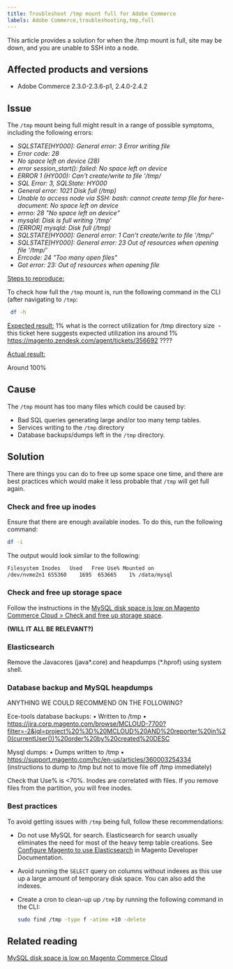 ```yaml
---
title: Troubleshoot /tmp mount full for Adobe Commerce
labels: Adobe Commerce,troubleshooting,tmp,full
---
```


This article provides a solution for when the /tmp mount is full, site may be down, and you are unable to SSH into a node.

## Affected products and versions

* Adobe Commerce 2.3.0-2.3.6-p1, 2.4.0-2.4.2

## Issue

The `/tmp` mount being full might result in a range of possible symptoms, including the following errors:

* *SQLSTATE[HY000]: General error: 3 Error writing file*
* *Error code: 28*
* *No space left on device (28)*
* *error session_start(): failed: No space left on device*
* *ERROR 1 (HY000): Can't create/write to file '/tmp/*
* *SQL Error: 3, SQLState: HY000*
* *General error: 1021 Disk full (/tmp)*
* *Unable to access node via SSH:*
    *bash: cannot create temp file for here-document: No space left on device*
* *errno: 28 "No space left on device"*
* *mysqld: Disk is full writing '/tmp'*
* *[ERROR] mysqld: Disk full (/tmp)*
* *SQLSTATE[HY000]: General error: 1 Can't create/write to file '/tmp/'*
* *SQLSTATE[HY000]: General error: 23 Out of resources when opening file '/tmp/'*
* *Errcode: 24 "Too many open files"*
* *Got error: 23: Out of resources when opening file*


<ins>Steps to reproduce:</ins>

To check how full the `/tmp` mount is, run the following command in the CLI (after navigating to `/tmp`:

```bash  
 df -h
```

<ins>Expected result:</ins>
1% what is the correct utilization for /tmp directory size&nbsp; - this ticket here suggests expected utilization ins around 1% <a href="/agent/tickets/356692">https://magento.zendesk.com/agent/tickets/356692</a> ????

<ins>Actual result:</ins>

Around 100%&nbsp;

## Cause

The `/tmp` mount has too many files which could be caused by:

* Bad SQL queries generating large and/or too many temp tables. 
* Services writing to the `/tmp` directory
* Database backups/dumps left in the `/tmp` directory.

## Solution

There are things you can do to free up some space one time, and there are best practices which would make it less probable that `/tmp` will get full again.

### Check and free up inodes

Ensure that there are enough available inodes. To do this, run the following command:

```bash
df -i
```

The output would look similar to the following:

```bash
Filesystem Inodes   Used   Free Use% Mounted on
/dev/nvme2n1 655360    1695  653665    1% /data/mysql
```

### Check and free up storage space

Follow the instructions in the [MySQL disk space is low on Magento Commerce Cloud > Check and free up storage space](https://support.magento.com/hc/en-us/articles/360037591972#check_and_free).

**(WILL IT ALL BE RELEVANT?)**

### Elasticsearch

Remove the Javacores (java*.core) and heapdumps (*.hprof) using system shell.

### Database backup and MySQL heapdumps

ANYTHING WE COULD RECOMMEND ON THE FOLLOWING?

Ece-tools database backups:
• Written to /tmp
• https://jira.corp.magento.com/browse/MCLOUD-7700?filter=-2&jql=project%20%3D%20MCLOUD%20AND%20reporter%20in%20(currentUser())%20order%20by%20created%20DESC

Mysql dumps:
• Dumps written to /tmp
• https://support.magento.com/hc/en-us/articles/360003254334 (instructions to dump to /tmp but not to move file off /tmp immediately)



Check that Use% is <70%. Inodes are correlated with files. If you remove files from the partition, you will free inodes.

### Best practices

To avoid getting issues with `/tmp` being full, follow these recommendations:

* Do not use MySQL for search. Elasticsearch for search usually eliminates the need for most of the heavy temp table creations. See [Configure Magento to use Elasticsearch](https://devdocs.magento.com/guides/v2.2/config-guide/elasticsearch/configure-magento.html) in Magento Developer Documentation.
* Avoid running the `SELECT` query on columns without indexes as this use up a large amount of temporary disk space. You can also add the indexes.
* Create a cron to clean-up up `/tmp` by running the following command in the CLI:

    ```bash
    sudo find /tmp -type f -atime +10 -delete
    ```

## Related reading

[MySQL disk space is low on Magento Commerce Cloud](https://support.magento.com/hc/en-us/articles/360037591972)
